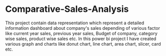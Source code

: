 # Comparative-Sales-Analysis

This project contain data representation which represent a detailed information dashboard about company's sales depending of various factor like current year sales, previous year sales, Budget of company, category wise sales, product wise sales etc. In this power bi project I have created various graph and charts like donut chart, line chart, area chart, slicer, card etc. 
